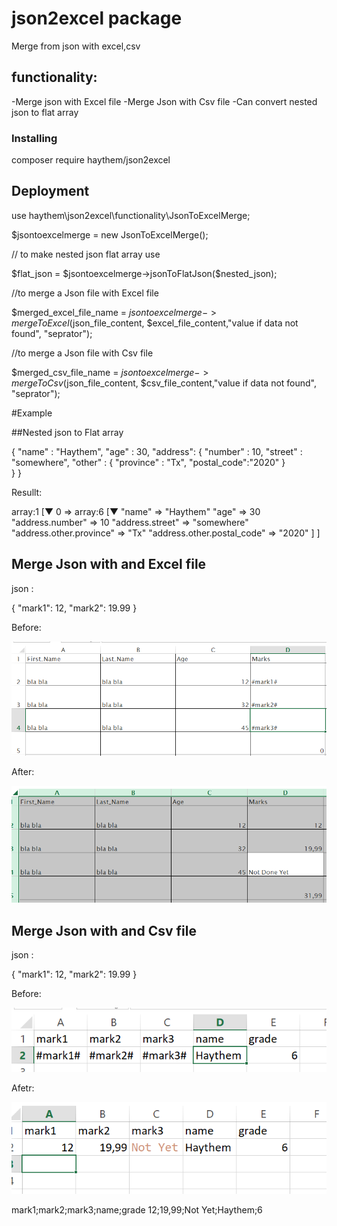 # json2excel package

Merge from json with excel,csv

## functionality:

-Merge json with Excel file
-Merge Json with Csv file
-Can convert nested json to flat array

### Installing

composer require haythem/json2excel

## Deployment

use haythem\json2excel\functionality\JsonToExcelMerge;

\$jsontoexcelmerge = new JsonToExcelMerge();

// to make nested json flat array use

$flat_json = $jsontoexcelmerge->jsonToFlatJson(\$nested_json);

//to merge a Json file with Excel file

$merged_excel_file_name = $jsontoexcelmerge->mergeToExcel($json_file_content, $excel_file_content,"value if data not found", "seprator");

//to merge a Json file with Csv file

$merged_csv_file_name = $jsontoexcelmerge->mergeToCsv($json_file_content, $csv_file_content,"value if data not found", "seprator");

#Example

##Nested json to Flat array

{
"name" : "Haythem",
"age" : 30,
"address": {
"number" : 10,
"street" : "somewhere",
"other" : {
"province" : "Tx",
"postal_code":"2020"
}  
 }
}

Resullt:

array:1 [▼
0 => array:6 [▼
"name" => "Haythem"
"age" => 30
"address.number" => 10
"address.street" => "somewhere"
"address.other.province" => "Tx"
"address.other.postal_code" => "2020"
]
]

## Merge Json with and Excel file

json :

{
"mark1": 12,
"mark2": 19.99
}

Before:

![alt text](https://raw.githubusercontent.com/haythembenkhlifa/json2excel/master/src/images/excelbefore.PNG)

After:

![alt text](https://raw.githubusercontent.com/haythembenkhlifa/json2excel/master/src/images/excelafter.PNG)

## Merge Json with and Csv file

json :

{
"mark1": 12,
"mark2": 19.99
}

Before:

![alt text](https://raw.githubusercontent.com/haythembenkhlifa/json2excel/master/src/images/csvbefore.PNG)

Afetr:

![alt text](https://raw.githubusercontent.com/haythembenkhlifa/json2excel/master/src/images/csvafter.PNG)

mark1;mark2;mark3;name;grade
12;19,99;Not Yet;Haythem;6
